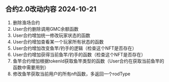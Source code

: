 ## 合约2.0改动内容 2024-10-21
1. 删除渔场合约
2. User合约删除调用GMC余额函数
3. User合约增加统一修改玩家状态的函数
4. User合约增加查看某一个玩家所有状态的函数
5. User合约增加改变鱼竿/钓手的逻辑（检查这个NFT是否存在）
6. User合约增加获得当前鱼竿/钓手的函数（检查这个NFT是否存在）
7. 鱼竿合约增加根据tokenId获取鱼竿类型的函数（User合约在获取当前鱼竿的函数中需要用到）
8. 修改鱼竿获取当前用户的所有nft函数，多返回一个rodType